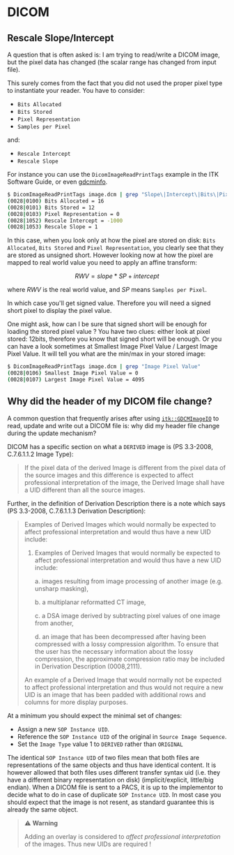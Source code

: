 # DICOM

## Rescale Slope/Intercept

A question that is often asked is: I am trying to read/write a DICOM image,
but the pixel data has changed (the scalar range has changed from input file).

This surely comes from the fact that you did not used the proper
pixel type to instantiate your reader. You have to consider:

- `Bits Allocated`
- `Bits Stored`
- `Pixel Representation`
- `Samples per Pixel`

and:

- `Rescale Intercept`
- `Rescale Slope`

For instance you can use the `DicomImageReadPrintTags` example in the
ITK Software Guide, or even [gdcminfo](https://manpages.ubuntu.com/manpages/jammy/man1/gdcminfo.1.html).

```bash
$ DicomImageReadPrintTags image.dcm | grep "Slope\|Intercept\|Bits\|Pixel Rep"
(0028|0100) Bits Allocated = 16
(0028|0101) Bits Stored = 12
(0028|0103) Pixel Representation = 0
(0028|1052) Rescale Intercept = -1000
(0028|1053) Rescale Slope = 1
```

In this case, when you look only at how the pixel are stored on disk:
`Bits Allocated`, `Bits Stored` and `Pixel Representation`, you clearly
see that they are stored as unsigned short. However looking now at how
the pixel are mapped to real world value you need to apply an affine
transform:

$$RWV = slope * SP + intercept$$

where $RWV$ is the real world value, and $SP$ means `Samples per Pixel`.

In which case you'll get signed value. Therefore you will need a signed
short pixel to display the pixel value.

One might ask, how can I be sure that signed short will be enough for
loading the stored pixel value ? You have two clues: either look at
pixel stored: 12bits, therefore you know that signed short will be
enough. Or you can have a look sometimes at Smallest Image Pixel Value /
Largest Image Pixel Value. It will tell you what are the min/max in your
stored image:

```bash
$ DicomImageReadPrintTags image.dcm | grep "Image Pixel Value"
(0028|0106) Smallest Image Pixel Value = 0
(0028|0107) Largest Image Pixel Value = 4095
```

## Why did the header of my DICOM file change?

A common question that frequently arises after using
[`itk::GDCMImageIO`](https://docs.itk.org/projects/doxygen/en/stable/classitk_1_1GDCMImageIO.html)
to read, update and write out a DICOM file is: why did my header file
change during the update mechanism?

DICOM has a specific section on what a `DERIVED` image is (PS
3.3-2008, C.7.6.1.1.2 Image Type):

> If the pixel data of the derived Image is different from the pixel
> data of the source images and this difference is expected to affect
> professional interpretation of the image, the Derived Image shall have
> a UID different than all the source images.

Further, in the definition of Derivation Description there is a note
which says (PS 3.3-2008, C.7.6.1.1.3 Derivation Description):

> Examples of Derived Images which would normally be expected to affect
> professional interpretation and would thus have a new UID include:
>
> 1. Examples of Derived Images that would normally be expected to
>    affect professional interpretation and would thus have a new UID
>    include:
>
>    a. images resulting from image processing of another image (e.g. unsharp
>       masking),
>
>    b. a multiplanar reformatted CT image,
>
>    c. a DSA image derived by subtracting pixel values of one image from
>       another,
>
>    d. an image that has been decompressed after having been compressed with
>       a lossy compression algorithm. To ensure that the user has the
>       necessary information about the lossy compression, the approximate
>       compression ratio may be included in Derivation Description
>       (0008,2111).
>
> An example of a Derived Image that would normally not be expected to affect
> professional interpretation and thus would not require a new UID is an image
> that has been padded with additional rows and columns for more display
> purposes.

At a minimum you should expect the minimal set of changes:

- Assign a new `SOP Instance UID`.
- Reference the `SOP Instance UID` of the original in
 `Source Image Sequence`.
- Set the `Image Type` value 1 to `DERIVED` rather than `ORIGINAL`

The identical `SOP Instance UID` of two files mean that both files are
representations of the same objects and thus have identical content. It
is however allowed that both files uses different transfer syntax uid
(i.e. they have a different binary representation on disk)
(implicit/explicit, little/big endian). When a DICOM file is sent to a
PACS, it is up to the implementor to decide what to do in case of
duplicate `SOP Instance UID`. In most case you should expect that the
image is not resent, as standard guarantee this is already the same
object.

> ⚠️ **Warning**
>
> Adding an overlay is considered to *affect professional
> interpretation* of the images. Thus new UIDs are required !
